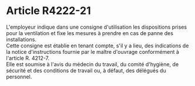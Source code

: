 # Article R4222-21

  
L'employeur indique dans une consigne d'utilisation les dispositions prises pour la ventilation et fixe les mesures à prendre en cas de panne des installations.   
Cette consigne est établie en tenant compte, s'il y a lieu, des indications de la notice d'instructions fournie par le maître d'ouvrage conformément à l'article R. 4212-7.   
Elle est soumise à l'avis du médecin du travail, du comité d'hygiène, de sécurité et des conditions de travail ou, à défaut, des délégués du personnel.